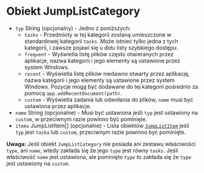 # Obiekt JumpListCategory

* `typ` String (opcjonalny) - Jedno z poniższych: 
  * `tasks` - Przedmioty w tej kategorii zostaną umieszczone w standardowej kategorii `tasks`. Może istnieć tylko jedna z tych kategorii, i zawsze pojawi się u dołu listy szybkiego dostępu.
  * `frequent` - Wyświetla listę plików często otwieranych przez aplikacje, nazwa kategorii i jego elementy są ustawione przez system Windows.
  * `recent` - Wyświetla listę plików niedawno otwarty przez aplikację, nazwa kategorii i jego elementy są ustawione przez system Windows. Pozycje mogą być dodawane do tej kategorii pośrednio za pomocą `app.addRecentDocument(path)`.
  * `custom` - Wyświetla zadania lub odwołania do plików, `name` musi być ustawiona przez aplikacje.
* `name` String (opcjonalne) - Musi być ustawiona jeśli `typ` jest ustawiony na `custom`, w przeciwnym razie powinno być pominięte.
* `items` JumpListItem[] (opcjonalne) - Lista obiektów [`JumpListItem`](jump-list-item.md) jeśli `typ` jest `taska` lub `custom`, przeciwnym razie powinno być pominięte.

**Uwaga:** Jeśli obiekt `JumpListCategory` nie posiada ani zestawu właściwości `type`, ani `name`, wtedy zakłada się że jego `type` jest równy `tasks`. Jeśli właściwość `name` jest ustawiona, ale pominięto `type` to zakłada się że `type` jest ustawiony na `custom`.
